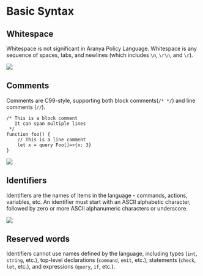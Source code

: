 # Basic Syntax

## Whitespace

Whitespace is not significant in Aranya Policy Language. Whitespace is
any sequence of spaces, tabs, and newlines (which includes `\n`, `\r\n`,
and `\r`).

<img src="basic-syntax-whitespace.svg">

## Comments

Comments are C99-style, supporting both block comments(`/* */`) and
line comments (`//`).

```policy
/* This is a block comment
   It can span multiple lines
 */
function foo() {
    // This is a line comment
    let x = query Foo[]=>{x: 3}
}
```

<img src="basic-syntax-comments.svg">

## Identifiers

Identifiers are the names of items in the language - commands, actions,
variables, etc. An identifier must start with an ASCII alphabetic
character, followed by zero or more ASCII alphanumeric characters or
underscore.

<img src="basic-syntax-identifiers.svg">

## Reserved words

Identifiers cannot use names defined by the language, including types
(`int`, `string`, etc.), top-level declarations (`command`, `emit`,
etc.), statements (`check`, `let`, etc.), and expressions (`query`,
`if`, etc.).